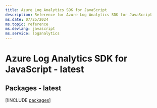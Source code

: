 ```yaml
---
title: Azure Log Analytics SDK for JavaScript
description: Reference for Azure Log Analytics SDK for JavaScript
ms.date: 07/25/2024
ms.topic: reference
ms.devlang: javascript
ms.service: loganalytics
---
```

# Azure Log Analytics SDK for JavaScript - latest
## Packages - latest
[!INCLUDE [packages](log-analytics-index.md)]